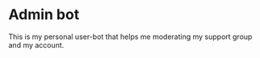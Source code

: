 # Admin bot


This is my personal user-bot that helps me moderating my support group and my account.
